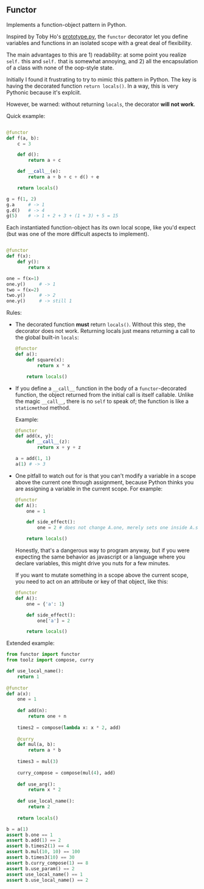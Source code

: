 Functor
-------

Implements a function-object pattern in Python. 

Inspired by Toby Ho's [prototype.py](https://github.com/airportyh/misc/tree/master/prototype.py), the `functor` decorator let you define variables and functions in an isolated scope with a great deal of flexibility.

The main advantages to this are 1) readability: at some point you realize `self.` this and `self.` that is somewhat annoying, and 2) all the encapsulation of a class with none of the oop-style state. 

Initially I found it frustrating to try to mimic this pattern in Python. The key is having the decorated function `return locals()`. In a way, this is very Pythonic because it's explciit. 

However, be warned: without returning `locals`, the decorator **will not work**.  

Quick example:

```python

@functor
def f(a, b):
    c = 3

    def d():
        return a + c

    def __call__(e):
        return a + b + c + d() + e

    return locals()

g = f(1, 2)
g.a     # -> 1
g.d()   # -> 4
g(5)    # -> 1 + 2 + 3 + (1 + 3) + 5 = 15
```

Each instantiated function-object has its own local scope, like you'd expect (but was one of the more difficult aspects to implement). 

```python

@functor
def f(x):
    def y():
        return x

one = f(x=1)
one.y()     # -> 1
two = f(x=2)
two.y()     # -> 2
one.y()     # -> still 1
```

Rules:

- The decorated function **must** return `locals()`. Without this step, the decorator does not work. Returning locals just means returning a call to the global built-in `locals`:

  ```python
  @functor
  def a():
      def square(x):
          return x * x

      return locals()
  ```
- If you define a `__call__` function in the body of a `functor`-decorated function, the object returned from the initial call is itself callable. Unlike the magic `__call__`, there is no `self` to speak of; the function is like a `staticmethod` method.   
  
  Example:
  
  ```python
  @functor
  def add(x, y):
      def __call__(z):
          return x + y + z
  
  a = add(1, 1)
  a(1) # -> 3
  ```
- One pitfall to watch out for is that you can't modify a variable in a scope above the current one through assignment, because Python thinks you are assigning a variable in the current scope. For example:
  ```python
  @functor
  def A():
      one = 1

      def side_effect():
          one = 2 # does not change A.one, merely sets one inside A.side_effect

      return locals()
  ```
  Honestly, that's a dangerous way to program anyway, but if you were expecting the same behavior as javascript or a language where you declare variables, this might drive you nuts for a few minutes. 

  If you want to mutate something in a scope above the current scope, you need to act on an attribute or key of that object, like this: 
  ```python
  @functor
  def A():
      one = {'a': 1}

      def side_effect():
          one['a'] = 2

      return locals()
  ```

Extended example: 

```python
from functor import functor
from toolz import compose, curry

def use_local_name():
    return 1
  
@functor
def a(x):
    one = 1 
    
    def add(n):
        return one + n
    
    times2 = compose(lambda x: x * 2, add)
    
    @curry
    def mul(a, b):
        return a * b
    
    times3 = mul(3)
    
    curry_compose = compose(mul(4), add)
    
    def use_arg():
        return x * 2
    
    def use_local_name():
        return 2
        
    return locals()

b = a(1)
assert b.one == 1
assert b.add(1) == 2
assert b.times2(1) == 4
assert b.mul(10, 10) == 100
assert b.times3(10) == 30
assert b.curry_compose(1) == 8
assert b.use_param() == 2
assert use_local_name() == 1
assert b.use_local_name() == 2
```
